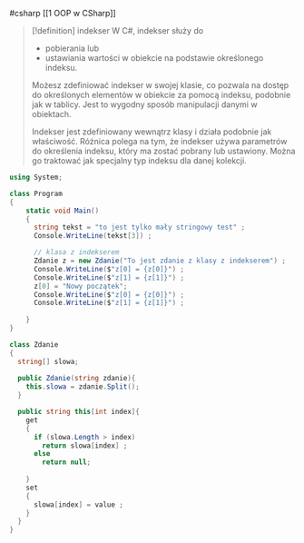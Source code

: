 #csharp 
[[1 OOP w CSharp]]

>[!definition] indekser
>W C#, indekser służy do 
>	- pobierania lub 
>	- ustawiania 
>wartości w obiekcie na podstawie określonego indeksu. 
>
>Możesz zdefiniować indekser w swojej klasie, co pozwala na dostęp do określonych elementów w obiekcie za pomocą indeksu, podobnie jak w tablicy. Jest to wygodny sposób manipulacji danymi w obiektach.
> 
> Indekser jest zdefiniowany wewnątrz klasy i działa podobnie jak właściwość. Różnica polega na tym, że indekser używa parametrów do określenia indeksu, który ma zostać pobrany lub ustawiony. Można go traktować jak specjalny typ indeksu dla danej kolekcji.

```c#
using System;

class Program
{
    static void Main()
    {
      string tekst = "to jest tylko mały stringowy test" ;
      Console.WriteLine(tekst[3]) ;

      // klasa z indekserem
      Zdanie z = new Zdanie("To jest zdanie z klasy z indekserem") ;
      Console.WriteLine($"z[0] = {z[0]}") ;
      Console.WriteLine($"z[1] = {z[1]}") ;
      z[0] = "Nowy początek";
      Console.WriteLine($"z[0] = {z[0]}") ;
      Console.WriteLine($"z[1] = {z[1]}") ;
      
    }
}

class Zdanie
{
  string[] slowa;
  
  public Zdanie(string zdanie){
    this.slowa = zdanie.Split();
  }

  public string this[int index]{
    get
    {
      if (slowa.Length > index)
        return slowa[index] ;
      else
        return null;
          
    }
    set 
    {
      slowa[index] = value ;
    }
  }
}

```










